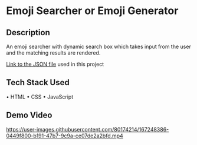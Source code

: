# Emoji Searcher or Emoji Generator

## Description
An emoji searcher with dynamic search box which takes input from the user and the matching results are rendered.

[Link to the JSON file](https://raw.githubusercontent.com/github/gemoji/master/db/emoji.json) used in this project

## Tech Stack Used
• HTML
• CSS
• JavaScript

## Demo Video


https://user-images.githubusercontent.com/80174214/167248386-0449f800-b191-47b7-9c9a-ce07de2a2bfd.mp4

